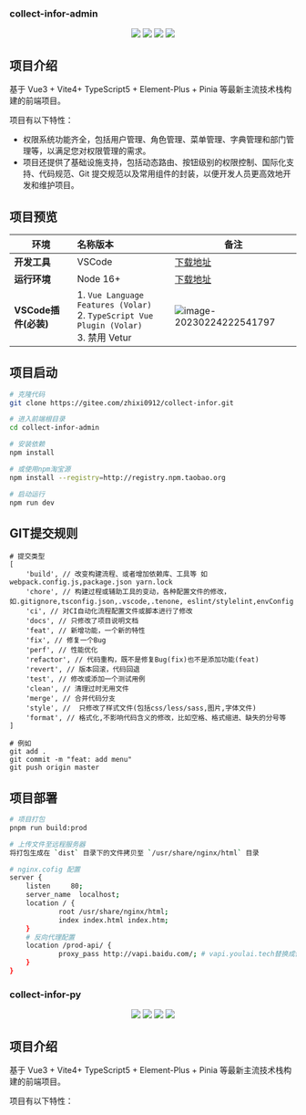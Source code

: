 ###  collect-infor-admin

<p align="center">
    <img src="https://img.shields.io/badge/Vue-3.3.1-brightgreen.svg"/>
    <img src="https://img.shields.io/badge/Vite-4.3.5-green.svg"/>
    <img src="https://img.shields.io/badge/Element Plus-2.3.4-blue.svg"/>
    <img src="https://img.shields.io/badge/license-MIT-green.svg"/>
</p>


## 项目介绍

基于 Vue3 + Vite4+ TypeScript5 + Element-Plus + Pinia 等最新主流技术栈构建的前端项目。

项目有以下特性：

- 权限系统功能齐全，包括用户管理、角色管理、菜单管理、字典管理和部门管理等，以满足您对权限管理的需求。
- 项目还提供了基础设施支持，包括动态路由、按钮级别的权限控制、国际化支持、代码规范、Git 提交规范以及常用组件的封装，以便开发人员更高效地开发和维护项目。
## 项目预览




|     环境     | 名称版本    | 备注            |
| ----------- | :-------- | --------------|
| **开发工具**         | VSCode       | [下载地址](https://code.visualstudio.com/Download)                                                            |
| **运行环境**         | Node 16+                 |  [下载地址](http://nodejs.cn/download)   |
| **VSCode插件(必装)** | 1. `Vue Language Features (Volar) ` <br/> 2. `TypeScript Vue Plugin (Volar) `  <br/>3. 禁用 Vetur | ![image-20230224222541797](https://s2.loli.net/2023/02/24/Qt4XDGHFOWqfsyB.png) |


## 项目启动

```bash
# 克隆代码
git clone https://gitee.com/zhixi0912/collect-infor.git

# 进入前端根目录
cd collect-infor-admin

# 安装依赖
npm install

# 或使用npm淘宝源
npm install --registry=http://registry.npm.taobao.org

# 启动运行
npm run dev
```


## GIT提交规则

```
# 提交类型
[
	'build', // 改变构建流程、或者增加依赖库、工具等 如webpack.config.js,package.json yarn.lock
	'chore', // 构建过程或辅助工具的变动，各种配置文件的修改，如.gitignore,tsconfig.json,.vscode,.tenone, eslint/stylelint,envConfig
	'ci', // 对CI自动化流程配置文件或脚本进行了修改
	'docs', // 只修改了项目说明文档
	'feat', // 新增功能，一个新的特性
	'fix', // 修复一个Bug
	'perf', // 性能优化
	'refactor', // 代码重构，既不是修复Bug(fix)也不是添加功能(feat)
	'revert', // 版本回滚，代码回退
	'test', // 修改或添加一个测试用例
	'clean', // 清理过时无用文件
	'merge', // 合并代码分支
	'style', //  只修改了样式文件(包括css/less/sass,图片,字体文件)
	'format', // 格式化,不影响代码含义的修改，比如空格、格式缩进、缺失的分号等
]

# 例如
git add .
git commit -m "feat: add menu"
git push origin master
```

## 项目部署

```bash
# 项目打包
pnpm run build:prod

# 上传文件至远程服务器
将打包生成在 `dist` 目录下的文件拷贝至 `/usr/share/nginx/html` 目录

# nginx.cofig 配置
server {
	listen     80;
	server_name  localhost;
	location / {
			root /usr/share/nginx/html;
			index index.html index.htm;
	}
	# 反向代理配置
	location /prod-api/ {
			proxy_pass http://vapi.baidu.com/; # vapi.youlai.tech替换成你的后端API地址
	}
}
```




###  collect-infor-py

<p align="center">
    <img src="https://img.shields.io/badge/python-v3.9.6-green"/>
    <img src="https://img.shields.io/badge/Flask-v2.2.2-yellowgreen"/>
    <img src="https://img.shields.io/badge/redis-v4.3.4-orange"/>
    <img src="https://img.shields.io/badge/license-MIT-green.svg"/>
</p>


## 项目介绍

基于 Vue3 + Vite4+ TypeScript5 + Element-Plus + Pinia 等最新主流技术栈构建的前端项目。

项目有以下特性：